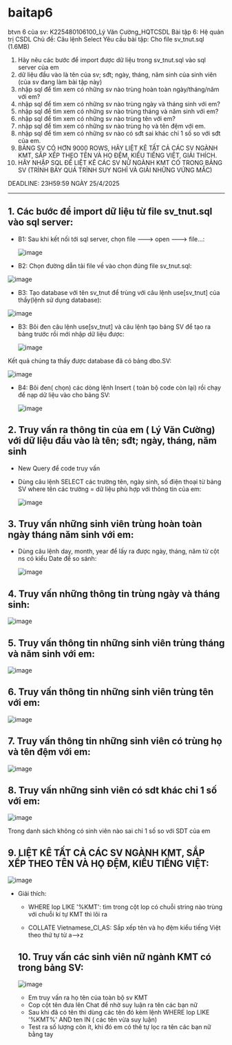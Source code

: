 # baitap6
btvn 6 của sv: K225480106100_Lý Văn Cường_HQTCSDL
Bài tập 6: Hệ quản trị CSDL
Chủ đề: Câu lệnh Select
Yêu cầu bài tập: 
Cho file sv_tnut.sql (1.6MB)
1. Hãy nêu các bước để import được dữ liệu trong sv_tnut.sql vào sql server của em
2. dữ liệu đầu vào là tên của sv; sđt; ngày, tháng, năm sinh của sinh viên (của sv đang làm bài tập này)
3. nhập sql để tìm xem có những sv nào trùng hoàn toàn ngày/tháng/năm với em?
4. nhập sql để tìm xem có những sv nào trùng ngày và tháng sinh với em?
5. nhập sql để tìm xem có những sv nào trùng tháng và năm sinh với em?
6. nhập sql để tìm xem có những sv nào trùng tên với em?
7. nhập sql để tìm xem có những sv nào trùng họ và tên đệm với em.
8. nhập sql để tìm xem có những sv nào có sđt sai khác chỉ 1 số so với sđt của em.
9. BẢNG SV CÓ HƠN 9000 ROWS, HÃY LIỆT KÊ TẤT CẢ CÁC SV NGÀNH KMT, SẮP XẾP THEO TÊN VÀ HỌ ĐỆM, KIỂU TIẾNG  VIỆT, GIẢI THÍCH.
10. HÃY NHẬP SQL ĐỂ LIỆT KÊ CÁC SV NỮ NGÀNH KMT CÓ TRONG BẢNG SV (TRÌNH BÀY QUÁ TRÌNH SUY NGHĨ VÀ GIẢI NHỮNG VỨNG MẮC)

DEADLINE: 23H59:59 NGÀY 25/4/2025

-------------------------------------------------------------------------------------------------------------
## 1. Các bước để import dữ liệu từ file sv_tnut.sql vào sql server:
   - B1: Sau khi kết nối tới sql server, chọn file ---> open ---> file...:
  
     ![image](https://github.com/user-attachments/assets/b8a1aa33-bb44-4218-b04c-dcd90ec814cc)

   - B2: Chọn đường dẫn tải file về vào chọn đúng file sv_tnut.sql:

 ![image](https://github.com/user-attachments/assets/4802ef63-0b17-4bab-8160-08c1bd02ab02)


    
   - B3: Tạo database với tên sv_tnut để trùng với câu lệnh use[sv_tnut] của thầy(lệnh sử dụng database):

  ![image](https://github.com/user-attachments/assets/474d814a-0142-4805-9f22-7a682b6ca75c)



   - B3: Bôi đen câu lệnh use[sv_tnut] và câu lệnh tạo bảng SV để tạo ra bảng trước rồi mới nhập dữ liệu được:
  
     ![image](https://github.com/user-attachments/assets/08f0b4c9-9f88-44e6-a720-022cea05120f)
     
  Kết quả chúng ta thấy được database đã có bảng dbo.SV:

![image](https://github.com/user-attachments/assets/ee750f21-1f64-4414-9a48-421ed50ddf35)


   - B4: Bôi đen( chọn) các dòng lệnh Insert ( toàn bộ code còn lại) rồi chạy để nạp dữ liệu vào cho bảng SV:

     ![image](https://github.com/user-attachments/assets/f67530ba-3e88-42c9-97e3-f29a4c8685b9)


## 2. Truy vấn ra thông tin của em ( Lý Văn Cường) với dữ liệu đầu vào là tên; sđt; ngày, tháng, năm sinh

   - New Query để code truy vấn
   - Dùng câu lệnh SELECT các trường tên, ngày sinh, số điện thoại từ bảng SV where tên các trường = dữ liệu phù hợp với thông tin của em:
  
     ![image](https://github.com/user-attachments/assets/ff24dc2a-375b-4de0-b30e-444f9091f1e6)


## 3. Truy vấn những sinh viên trùng hoàn toàn ngày tháng năm sinh với em:

- Dùng câu lệnh day, month, year để lấy ra được ngày, tháng, năm từ cột ns có kiểu Date để so sánh:

  ![image](https://github.com/user-attachments/assets/40286e22-e267-44f6-aa4b-7972a4ea8c8b)

## 4. Truy vấn những thông tin trùng ngày và tháng sinh:

   ![image](https://github.com/user-attachments/assets/0e326bf6-c62c-4780-82fa-03d0b6a1fe78)

## 5. Truy vấn thông tin những sinh viên trùng tháng và năm sinh với em:

   ![image](https://github.com/user-attachments/assets/c41419fa-5e25-4c1e-b44d-b1eaa30db104)

## 6. Truy vấn thông tin những sinh viên trùng tên với em:

  ![image](https://github.com/user-attachments/assets/90a02e14-6878-48a6-9d43-de3ce2595fe4)

## 7. Truy vấn thông tin những sinh viên có trùng họ và tên đệm với em:

   ![image](https://github.com/user-attachments/assets/e1a46622-dac9-4b0f-8845-aa2e2164fba9)

## 8. Truy vấn những sinh viên có sdt khác chỉ 1 số với em:

   ![image](https://github.com/user-attachments/assets/6fe7e731-0afb-4b35-aebb-5169fc54b938)

   Trong danh sách không có sinh viên nào sai chỉ 1 số so với SDT của em

## 9. LIỆT KÊ TẤT CẢ CÁC SV NGÀNH KMT, SẮP XẾP THEO TÊN VÀ HỌ ĐỆM, KIỂU TIẾNG  VIỆT:

![image](https://github.com/user-attachments/assets/a57ead19-9b39-4f09-8981-57ca434b9c61)

- Giải thích:

  + WHERE lop LIKE '%KMT': tìm trong cột lop có chuỗi string nào trùng với chuỗi kí tự KMT thì lôi ra
 
  + COLLATE Vietnamese_CI_AS: Sắp xếp tên và họ đệm kiểu tiếng Việt theo thứ tự từ a-->z
 
  ## 10. Truy vấn các sinh viên nữ ngành KMT có trong bảng SV:
  
 
  ![image](https://github.com/user-attachments/assets/2ac4afc1-ac2b-4808-b797-5862f9ad799e)



  - Em truy vấn ra họ tên của toàn bộ sv KMT
  - Cop cột tên đưa lên Chat để nhờ suy luận ra tên các bạn nữ
  - Sau khi đã có tên thì dùng các tên đó kèm lệnh WHERE lop LIKE '%KMT%' AND ten IN ( các tên vừa suy luận)
  - Test ra số lượng còn ít, khi đó em có thê tự lọc ra tên các bạn nữ bằng tay

 
      










